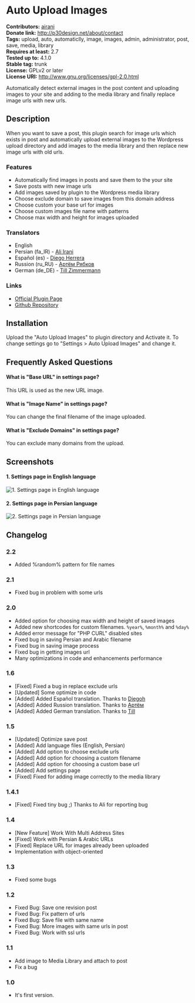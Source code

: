 # Auto Upload Images #
**Contributors:** [airani](https://profiles.wordpress.org/airani/)  
**Donate link:** http://p30design.net/about/contact  
**Tags:** upload, auto, automaticlly, image, images, admin, administrator, post, save, media, library  
**Requires at least:** 2.7  
**Tested up to:** 4.1.0  
**Stable tag:** trunk  
**License:** GPLv2 or later  
**License URI:** http://www.gnu.org/licenses/gpl-2.0.html  

Automatically detect external images in the post content and uploading images to your site and adding to the media library and finally replace image urls with new urls.

## Description ##

When you want to save a post, this plugin search for image urls which exists in post and automatically upload external images to the Wordpress upload directory and add images to the media library and then replace new image urls with old urls.

### Features ###

* Automatically find images in posts and save them to the your site
* Save posts with new image urls
* Add images saved by plugin to the Wordpress media library
* Choose exclude domain to save images from this domain address
* Choose custom your base url for images
* Choose custom images file name with patterns
* Choose max width and height for images uploaded


### Translators ###

* English
* Persian (fa_IR) - [Ali Irani](http://p30design.net)
* Español (es) - [Diego Herrera](https://github.com/diegoh)
* Russion (ru_RU) - [Артём Рябков](https://github.com/rad96)
* German (de_DE) - [Till Zimmermann](https://github.com/tillz)


### Links ###

* [Official Plugin Page](http://p30design.net/1391/08/wp-auto-upload-images.html)
* [Github Repository](https://github.com/airani/wp-auto-upload)

## Installation ##

Upload the "Auto Upload Images" to plugin directory and Activate it.
To change settings go to "Settings > Auto Upload Images" and change it.

## Frequently Asked Questions ##

#### What is "Base URL" in settings page? ####
This URL is used as the new URL image.

#### What is "Image Name" in settings page? ####
You can change the final filename of the image uploaded.

#### What is "Exclude Domains" in settings page? ####
You can exclude many domains from the upload.

## Screenshots ##

#### 1. Settings page in English language ####
![1. Settings page in English language](https://s.w.org/plugins/auto-upload-images/screenshot-1.png)

#### 2. Settings page in Persian language ####
![2. Settings page in Persian language](https://s.w.org/plugins/auto-upload-images/screenshot-2.png)


## Changelog ##

### 2.2 ###
* Added %random% pattern for file names

### 2.1 ###
* Fixed bug in problem with some urls

### 2.0 ###
* Added option for choosing max width and height of saved images
* Added new shortcodes for custom filenames. `%year%`, `%month%` and `%day%`
* Added error message for "PHP CURL" disabled sites
* Fixed bug in saving Persian and Arabic filename
* Fixed bug in saving image process
* Fixed bug in getting images url
* Many optimizations in code and enhancements performance

### 1.6 ###
* [Fixed] Fixed a bug in replace exclude urls
* [Updated] Some optimize in code
* [Added] Added Español translation. Thanks to [Diegoh](https://github.com/diegoh)
* [Added] Added Russion translation. Thanks to [Артём](https://github.com/rad96)
* [Added] Added German translation. Thanks to [Till](https://github.com/tillz)

### 1.5 ###
* [Updated] Optimize save post
* [Added] Add language files (English, Persian)
* [Added] Add option to choose exclude urls
* [Added] Add option for choosing a custom filename
* [Added] Add option for choosing a custom base url
* [Added] Add settings page
* [Fixed] Fixed for adding image correctly to the media library

### 1.4.1 ###

* [Fixed] Fixed tiny bug ;) Thanks to Ali for reporting bug

### 1.4 ###

* [New Feature] Work With Multi Address Sites
* [Fixed] Work with Persian & Arabic URLs
* [Fixed] Replace URL for images already been uploaded
* Implementation with object-oriented

### 1.3 ###

* Fixed some bugs

### 1.2 ###

* Fixed Bug: Save one revision post
* Fixed Bug: Fix pattern of urls
* Fixed Bug: Save file with same name
* Fixed Bug: More images with same urls in post
* Fixed Bug: Work with ssl urls

### 1.1 ###

* Add image to Media Library and attach to post
* Fix a bug

### 1.0 ###

* It's first version.
